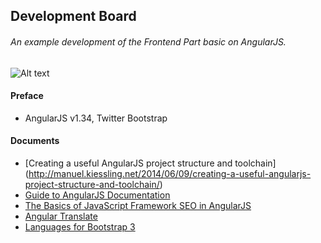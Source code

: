 Development Board
-----------------------
###### An example development of the Frontend Part basic on AngularJS.
![Alt text](http://mgcrea.github.io/angular-7min/images/angularjs.png "Angular")

#### Preface
* AngularJS v1.34, Twitter Bootstrap

#### Documents
+ [Creating a useful AngularJS project structure and toolchain] (http://manuel.kiessling.net/2014/06/09/creating-a-useful-angularjs-project-structure-and-toolchain/)
+ [Guide to AngularJS Documentation](https://docs.angularjs.org/guide)
+ [The Basics of JavaScript Framework SEO in AngularJS](http://builtvisible.com/javascript-framework-seo/)
+ [Angular Translate](http://angular-translate.github.io/)
+ [Languages for Bootstrap 3](http://usrz.github.io/bootstrap-languages/)